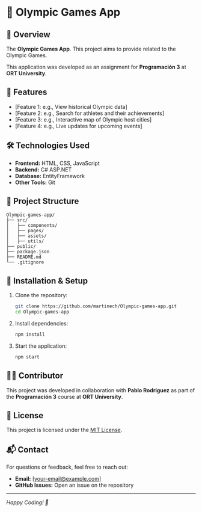 # 🏅 Olympic Games App

## 📌 Overview
The **Olympic Games App**. This project aims to provide related to the Olympic Games.

This application was developed as an assignment for **Programación 3** at **ORT University**.

## 🚀 Features
- [Feature 1: e.g., View historical Olympic data]
- [Feature 2: e.g., Search for athletes and their achievements]
- [Feature 3: e.g., Interactive map of Olympic host cities]
- [Feature 4: e.g., Live updates for upcoming events]

## 🛠️ Technologies Used
- **Frontend:** HTML, CSS, JavaScript
- **Backend:** C# ASP.NET
- **Database:** EntityFramework
- **Other Tools:** Git

## 📂 Project Structure
```
Olympic-games-app/
├── src/
│   ├── components/
│   ├── pages/
│   ├── assets/
│   ├── utils/
├── public/
├── package.json
├── README.md
└── .gitignore
```

## 🚀 Installation & Setup
1. Clone the repository:
   ```sh
   git clone https://github.com/martinech/Olympic-games-app.git
   cd Olympic-games-app
   ```
2. Install dependencies:
   ```sh
   npm install
   ```
3. Start the application:
   ```sh
   npm start
   ```

## 👨‍💻 Contributor
This project was developed in collaboration with **Pablo Rodriguez** as part of the **Programación 3** course at **ORT University**.

## 📄 License
This project is licensed under the [MIT License](LICENSE).

## 📬 Contact
For questions or feedback, feel free to reach out:
- **Email:** [your-email@example.com]
- **GitHub Issues:** Open an issue on the repository

---
*Happy Coding! 🚀*


